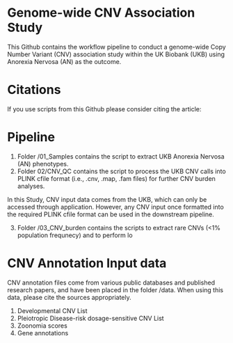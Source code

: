 ﻿# Genome-wide CNV Association Study

 This Github contains the workflow pipeline to conduct a genome-wide Copy Number Variant (CNV) association study within the UK Biobank (UKB) using Anorexia Nervosa (AN) as the outcome. 

 # Citations

 If you use scripts from this Github please consider citing the article: 

 # Pipeline

1. Folder /01_Samples contains the script to extract UKB Anorexia Nervosa (AN) phenotypes.
2. Folder 02/CNV_QC contains the script to process the UKB CNV calls into PLINK cfile format (i.e., .cnv, .map, .fam files) for further CNV burden analyses.

In this Study, CNV input data comes from the UKB, which can only be accessed through application. However, any CNV input once formatted into the required PLINK cfile format can be used in the downstream pipeline. 

3. Folder /03_CNV_burden contains the scripts to extract rare CNVs (<1% population frequnecy) and to perform lo



# CNV Annotation Input data

CNV annotation files come from various public databases and published research papers, and have been placed in the folder /data. When using this data, please cite the sources appropriately. 

1. Developmental CNV List
2. Pleiotropic Disease-risk dosage-sensitive CNV List
3. Zoonomia scores
4. Gene annotations


 

 

